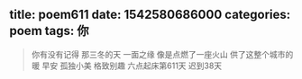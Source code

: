 title: poem611
date: 1542580686000
categories: poem
tags: 你
---
> 你有没有记得
那三冬的天
一面之缘
像是点燃了一座火山
供了这整个城市的暖
早安
孤独小美
格致别趣
六点起床第611天 迟到38天